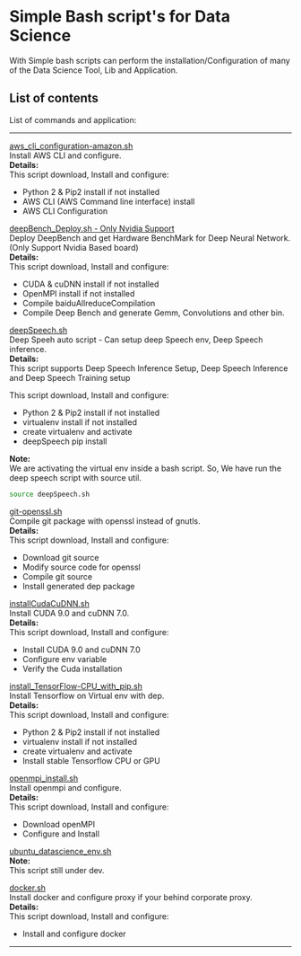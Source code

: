 # Simple Bash script's for Data Science

With Simple bash scripts can perform the installation/Configuration of many of the Data Science Tool, Lib and Application.

## List of contents

List of commands and application:

---
[aws_cli_configuration-amazon.sh](https://github.com/nullbyte91/Simple-Sh-DataScience/blob/master/aws_cli_configuration-amazon.sh)</br>
Install AWS CLI and configure.<br>
<b> Details:</b></br>
This script download, Install and configure:</br>
* Python 2 & Pip2 install if not installed
* AWS CLI (AWS Command line interface) install 
* AWS CLI Configuration

[deepBench_Deploy.sh - Only Nvidia Support](https://github.com/nullbyte91/Simple-Sh-DataScience/blob/master/deepBench_Deploy.sh)</br>
Deploy DeepBench and get Hardware BenchMark for Deep Neural Network. (Only Support Nvidia Based board)<br>
<b> Details:</b></br>
This script download, Install and configure:</br>
* CUDA & cuDNN install if not installed
* OpenMPI install if not installed
* Compile baiduAllreduceCompilation
* Compile Deep Bench and generate Gemm, Convolutions and other bin.

[deepSpeech.sh](https://github.com/nullbyte91/Simple-Sh-DataScience/blob/master/deepSpeech.sh)<br>
Deep Speeh auto script - Can setup deep Speech env, Deep Speech inference. <br>
<b> Details:</b></br>
This script supports Deep Speech Inference Setup, Deep Speech Inference and Deep Speech Training setup

This script download, Install and configure:</br>
* Python 2 & Pip2 install if not installed
* virtualenv install if not installed
* create virtualenv and activate
* deepSpeech pip install

<b>Note:</b><br>
We are activating the virtual env inside a bash script. So, We have run the deep speech script with source util.

```bash
source deepSpeech.sh
```

[git-openssl.sh](https://github.com/nullbyte91/Simple-Sh-DataScience/blob/master/git-openssl.sh)<br>
Compile git package with openssl instead of gnutls.<br>
<b> Details:</b></br>
This script download, Install and configure:</br>
* Download git source
* Modify source code for openssl
* Compile git source
* Install generated dep package

[installCudaCuDNN.sh](https://github.com/nullbyte91/Simple-Sh-DataScience/blob/master/installCudaCuDNN.sh)<br>
Install CUDA 9.0 and cuDNN 7.0.<br>
<b> Details:</b></br>
This script download, Install and configure:</br>
* Install  CUDA 9.0 and cuDNN 7.0
* Configure env variable
* Verify the Cuda installation

[install_TensorFlow-CPU_with_pip.sh](https://github.com/nullbyte91/Simple-Sh-DataScience/blob/master/install_TensorFlow-CPU_with_pip.sh)<br>
Install Tensorflow on Virtual env with dep.<br>
<b> Details:</b></br>
This script download, Install and configure:</br>
* Python 2 & Pip2 install if not installed
* virtualenv install if not installed
* create virtualenv and activate
* Install stable Tensorflow CPU or GPU 

[openmpi_install.sh](https://github.com/nullbyte91/Simple-Sh-DataScience/blob/master/openmpi_install.sh)<br>
Install openmpi and configure.<br>
<b> Details:</b></br>
This script download, Install and configure:</br>
* Download openMPI
* Configure and Install

[ubuntu_datascience_env.sh](https://github.com/nullbyte91/Simple-Sh-DataScience/blob/master/ubuntu_datascience_env.sh)<br>
<b> Note:</b><br>
This script still under dev.</br>

[docker.sh](https://github.com/nullbyte91/Simple-Sh-DataScience/blob/master/docker.sh)<br>
Install docker and configure proxy if your behind corporate proxy.<br>
<b> Details:</b></br>
This script download, Install and configure:</br>
* Install and configure docker
  
---